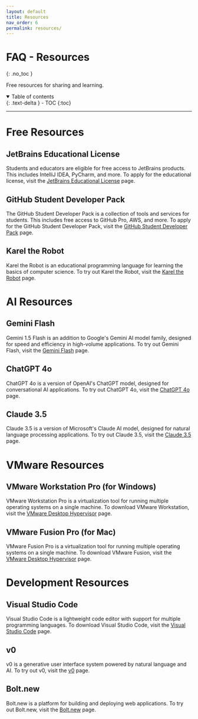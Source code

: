 ```yaml
---
layout: default
title: Resources
nav_order: 6
permalink: resources/
---
```

# FAQ - Resources
{: .no_toc }

Free resources for sharing and learning.

<details open markdown="block">
  <summary>
    Table of contents
  </summary>
  {: .text-delta }
- TOC
{:toc}
</details>

---

# Free Resources
## JetBrains Educational License
Students and educators are eligible for free access to JetBrains products. This includes IntelliJ IDEA, PyCharm, and more. To apply for the educational license, visit the [JetBrains Educational License](https://www.jetbrains.com/community/education/#students) page.

## GitHub Student Developer Pack
The GitHub Student Developer Pack is a collection of tools and services for students. This includes free access to GitHub Pro, AWS, and more. To apply for the GitHub Student Developer Pack, visit the [GitHub Student Developer Pack](https://education.github.com/pack) page.

## Karel the Robot
Karel the Robot is an educational programming language for learning the basics of computer science. To try out Karel the Robot, visit the [Karel the Robot](https://compedu.stanford.edu/karel-reader/docs/python/en/chapter1.html) page.

# AI Resources
## Gemini Flash
Gemini 1.5 Flash is an addition to Google's Gemini AI model family, designed for speed and efficiency in high-volume applications. To try out Gemini Flash, visit the [Gemini Flash](https://deepmind.google/technologies/gemini/flash/) page.

## ChatGPT 4o
ChatGPT 4o is a version of OpenAI's ChatGPT model, designed for conversational AI applications. To try out ChatGPT 4o, visit the [ChatGPT 4o](https://openai.com/index/hello-gpt-4o/) page.

## Claude 3.5
Claude 3.5 is a version of Microsoft's Claude AI model, designed for natural language processing applications. To try out Claude 3.5, visit the [Claude 3.5](https://claude.ai/login?returnTo=%2F%3F) page.

# VMware Resources
## VMware Workstation Pro (for Windows)
VMware Workstation Pro is a virtualization tool for running multiple operating systems on a single machine. To download VMware Workstation, visit the [VMware Desktop Hypervisor](https://www.vmware.com/products/desktop-hypervisor/workstation-and-fusion) page.

## VMware Fusion Pro (for Mac)
VMware Fusion Pro is a virtualization tool for running multiple operating systems on a single machine. To download VMware Fusion, visit the [VMware Desktop Hypervisor](https://www.vmware.com/products/desktop-hypervisor/workstation-and-fusion) page.

# Development Resources
## Visual Studio Code
Visual Studio Code is a lightweight code editor with support for multiple programming languages. To download Visual Studio Code, visit the [Visual Studio Code](https://code.visualstudio.com/) page.

## v0
v0 is a generative user interface system powered by natural language and AI. To try out v0, visit the [v0](https://v0.dev/) page.

## Bolt.new
Bolt.new is a platform for building and deploying web applications. To try out Bolt.new, visit the [Bolt.new](https://bolt.new/) page.